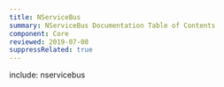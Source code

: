 ```yaml
---
title: NServiceBus
summary: NServiceBus Documentation Table of Contents
component: Core
reviewed: 2019-07-08
suppressRelated: true
---
```


include: nservicebus
